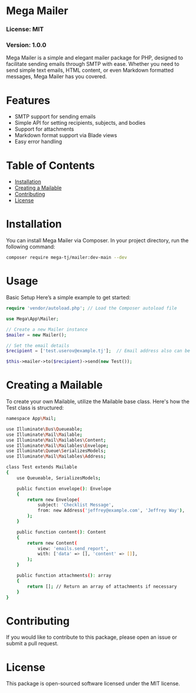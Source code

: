 # Mega Mailer

### License: MIT
### Version: 1.0.0

Mega Mailer is a simple and elegant mailer package for PHP, designed to facilitate sending emails through SMTP with ease. Whether you need to send simple text emails, HTML content, or even Markdown formatted messages, Mega Mailer has you covered.

# Features
- SMTP support for sending emails
- Simple API for setting recipients, subjects, and bodies
- Support for attachments
- Markdown format support via Blade views
- Easy error handling

# Table of Contents
- [Installation](#installation)
- [Creating a Mailable](#creating-mailable)
- [Contributing](#contributing)
- [License](#license)

# Installation
You can install Mega Mailer via Composer. In your project directory, run the following command:
```bash
composer require mega-tj/mailer:dev-main --dev
```

# Usage
Basic Setup
Here’s a simple example to get started:
```php
require 'vendor/autoload.php'; // Load the Composer autoload file

use Mega\App\Mailer;

// Create a new Mailer instance
$mailer = new Mailer();

// Set the email details
$recipient = ['test.userov@example.tj'];  // Email address also can be strig

$this->mailer->to($recipient)->send(new Test());

```
# Creating a Mailable
To create your own Mailable, utilize the Mailable base class. Here's how the Test class is structured:

```bash
namespace App\Mail;

use Illuminate\Bus\Queueable;
use Illuminate\Mail\Mailable;
use Illuminate\Mail\Mailables\Content;
use Illuminate\Mail\Mailables\Envelope;
use Illuminate\Queue\SerializesModels;
use Illuminate\Mail\Mailables\Address;

class Test extends Mailable
{
    use Queueable, SerializesModels;

    public function envelope(): Envelope
    {
        return new Envelope(
            subject: 'Checklist Message',
            from: new Address('jeffrey@example.com', 'Jeffrey Way'),
        );
    }

    public function content(): Content
    {
        return new Content(
            view: 'emails.send_report',
            with: ['data' => [], 'content' => []],
        );
    }

    public function attachments(): array
    {
        return []; // Return an array of attachments if necessary
    }
}
```

# Contributing
If you would like to contribute to this package, please open an issue or submit a pull request.

# License
This package is open-sourced software licensed under the MIT license.
